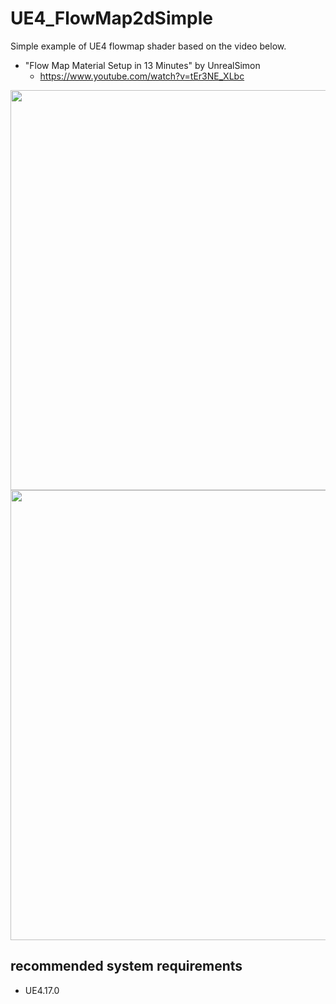 # UE4_FlowMap2dSimple
Simple example of UE4 flowmap shader based on the video below.
* "Flow Map Material Setup in 13 Minutes" by UnrealSimon
   * https://www.youtube.com/watch?v=tEr3NE_XLbc

<img src="https://github.com/haneda-atsushi/UE4_FlowMap2dSimple/blob/master/ScreenShots/ScreenShot.png" width="640"/>
<img src="https://github.com/haneda-atsushi/UE4_FlowMap2dSimple/blob/master/ScreenShots/material.PNG" width="720"/>

## recommended system requirements
* UE4.17.0
